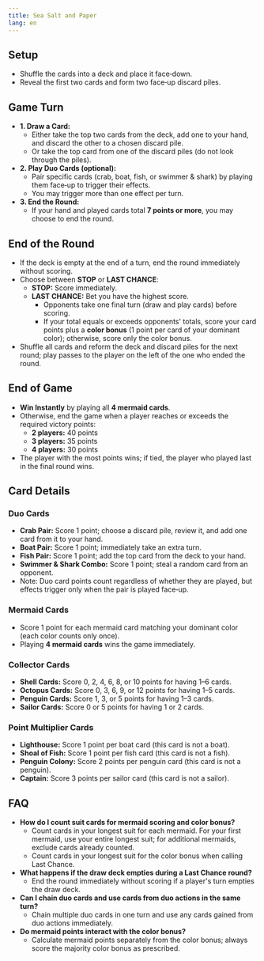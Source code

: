 ```yaml
---
title: Sea Salt and Paper
lang: en
---
```


## Setup

- Shuffle the cards into a deck and place it face‑down.
- Reveal the first two cards and form two face‑up discard piles.

## Game Turn

- **1. Draw a Card:**
    - Either take the top two cards from the deck, add one to your hand, and discard the other to a chosen discard pile.
    - Or take the top card from one of the discard piles (do not look through the piles).
- **2. Play Duo Cards (optional):**
    - Pair specific cards (crab, boat, fish, or swimmer & shark) by playing them face‑up to trigger their effects.
    - You may trigger more than one effect per turn.
- **3. End the Round:**
    - If your hand and played cards total **7 points or more**, you may choose to end the round.

## End of the Round

- If the deck is empty at the end of a turn, end the round immediately without scoring.
- Choose between **STOP** or **LAST CHANCE**:
    - **STOP:** Score immediately.
    - **LAST CHANCE:** Bet you have the highest score.
        - Opponents take one final turn (draw and play cards) before scoring.
        - If your total equals or exceeds opponents' totals, score your card points plus a **color bonus** (1 point per card of your dominant color); otherwise, score only the color bonus.
- Shuffle all cards and reform the deck and discard piles for the next round; play passes to the player on the left of the one who ended the round.

## End of Game

- **Win Instantly** by playing all **4 mermaid cards**.
- Otherwise, end the game when a player reaches or exceeds the required victory points:
    - **2 players:** 40 points
    - **3 players:** 35 points
    - **4 players:** 30 points
- The player with the most points wins; if tied, the player who played last in the final round wins.

## Card Details

### Duo Cards

- **Crab Pair:** Score 1 point; choose a discard pile, review it, and add one card from it to your hand.
- **Boat Pair:** Score 1 point; immediately take an extra turn.
- **Fish Pair:** Score 1 point; add the top card from the deck to your hand.
- **Swimmer & Shark Combo:** Score 1 point; steal a random card from an opponent.
- Note: Duo card points count regardless of whether they are played, but effects trigger only when the pair is played face‑up.

### Mermaid Cards

- Score 1 point for each mermaid card matching your dominant color (each color counts only once).
- Playing **4 mermaid cards** wins the game immediately.

### Collector Cards

- **Shell Cards:** Score 0, 2, 4, 6, 8, or 10 points for having 1–6 cards.
- **Octopus Cards:** Score 0, 3, 6, 9, or 12 points for having 1–5 cards.
- **Penguin Cards:** Score 1, 3, or 5 points for having 1–3 cards.
- **Sailor Cards:** Score 0 or 5 points for having 1 or 2 cards.

### Point Multiplier Cards

- **Lighthouse:** Score 1 point per boat card (this card is not a boat).
- **Shoal of Fish:** Score 1 point per fish card (this card is not a fish).
- **Penguin Colony:** Score 2 points per penguin card (this card is not a penguin).
- **Captain:** Score 3 points per sailor card (this card is not a sailor).

## FAQ

- **How do I count suit cards for mermaid scoring and color bonus?**
    - Count cards in your longest suit for each mermaid. For your first mermaid, use your entire longest suit; for additional mermaids, exclude cards already counted.
    - Count cards in your longest suit for the color bonus when calling Last Chance.
- **What happens if the draw deck empties during a Last Chance round?**
    - End the round immediately without scoring if a player's turn empties the draw deck.
- **Can I chain duo cards and use cards from duo actions in the same turn?**
    - Chain multiple duo cards in one turn and use any cards gained from duo actions immediately.
- **Do mermaid points interact with the color bonus?**
    - Calculate mermaid points separately from the color bonus; always score the majority color bonus as prescribed.
